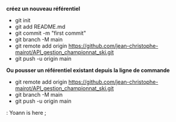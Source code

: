 **créez un nouveau référentiel**

- git init
- git add README.md
- git commit -m "first commit"
- git branch -M main
- git remote add origin https://github.com/jean-christophe-mairot/API_gestion_championnat_ski.git
- git push -u origin main

**Ou pousser un référentiel existant depuis la ligne de commande**

- git remote add origin https://github.com/jean-christophe-mairot/API_gestion_championnat_ski.git
- git branch -M main
- git push -u origin main

: Yoann is here ;